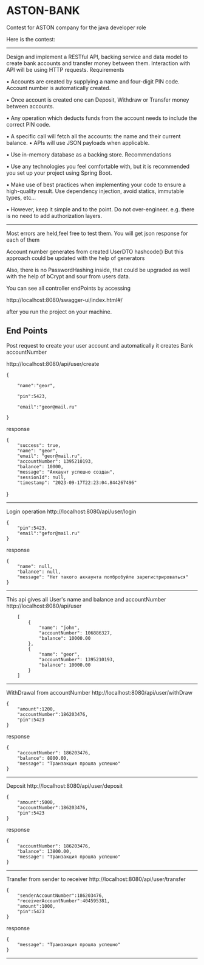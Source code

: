 # ASTON-BANK
Contest for ASTON company for the java developer role

Here is the contest:

---
Design and implement a RESTful API, backing service and data model to create bank accounts
and transfer money between them. Interaction with API will be using HTTP requests.
Requirements

• Accounts are created by supplying a name and four-digit PIN code. Account number is
automatically created.

• Once account is created one can Deposit, Withdraw or Transfer money between accounts.

• Any operation which deducts funds from the account needs to include the correct PIN code.

• A specific call will fetch all the accounts: the name and their current balance.
• APIs will use JSON payloads when applicable.

• Use in-memory database as a backing store.
Recommendations

• Use any technologies you feel comfortable with, but it is recommended you set up
your project using Spring Boot.

• Make use of best practices when implementing your code to ensure a high-quality
result. Use dependency injection, avoid statics, immutable types, etc…

• However, keep it simple and to the point. Do not over-engineer. e.g. there is no need
to add authorization layers.

---
Most errors are held,feel free to test them. You will get json response for each of them

Account number generates from created UserDTO hashcode()
But this approach could be updated with the help of generators


Also, there is no PasswordHashing inside, that could be upgraded as well
with the help of bCrypt and sour from users data.


You can see all controller endPoints by accessing 

http://localhost:8080/swagger-ui/index.html#/

after you run the project on your machine.

End Points
---
Post request to create your user account and automatically it creates 
Bank accountNumber

http://localhost:8080/api/user/create

    {

        "name":"geor",

        "pin":5423,

        "email":"geor@mail.ru"

    }
response

    {
        "success": true,
        "name": "geor",
        "email": "geor@mail.ru",
        "accountNumber": 1395210193,
        "balance": 10000,
        "message": "Аккаунт успешно создан",
        "sessionId": null,
        "timestamp": "2023-09-17T22:23:04.844267496"
}

---

Login operation
http://localhost:8080/api/user/login

    {
        "pin":5423,
        "email":"gefor@mail.ru"
    }

response

    {
        "name": null,   
        "balance": null,
        "message": "Нет такого аккаунта попбробуйте зарегистрироваться"
    }

---
This api gives all User's name and balance and accountNumber
http://localhost:8080/api/user


        [
            {
                "name": "john",
                "accountNumber": 106886327,
                "balance": 10000.00
            },
            {
                "name": "geor",
                "accountNumber": 1395210193,
                "balance": 10000.00
            }
        ]
---
WithDrawal from accountNumber
http://localhost:8080/api/user/withDraw

    {
        "amount":1200,
        "accountNumber":186203476,
        "pin":5423
    }

response

    {
        "accountNumber": 186203476,
        "balance": 8800.00,
        "message": "Транзакция прошла успешно"
    }

---
Deposit
http://localhost:8080/api/user/deposit

    {
        "amount":5000,
        "accountNumber":186203476,
        "pin":5423
    }

response

    {
        "accountNumber": 186203476,
        "balance": 13800.00,
        "message": "Транзакция прошла успешно"
    }
---
Transfer from sender to receiver
http://localhost:8080/api/user/transfer

    {
        "senderAccountNumber":186203476,
        "receiverAccountNumber":404595381,
        "amount":1000,
        "pin":5423
    }

response

    {
        "message": "Транзакция прошла успешно"
    }

---



